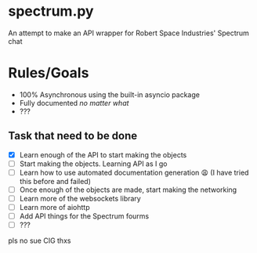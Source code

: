 # spectrum.py
An attempt to make an API wrapper for Robert Space Industries' Spectrum chat

# Rules/Goals
* 100% Asynchronous using the built-in asyncio package
* Fully documented *no matter what*
* ???

## Task that need to be done
- [x] Learn enough of the API to start making the objects
- [ ] Start making the objects. Learning API as I go
- [ ] Learn how to use automated documentation generation 😩 (I have tried this before and failed)
- [ ] Once enough of the objects are made, start making the networking
- [ ] Learn more of the websockets library
- [ ] Learn more of aiohttp
- [ ] Add API things for the Spectrum fourms
- [ ] ???

pls no sue CIG thxs
